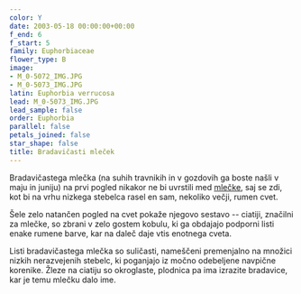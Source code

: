 ```yaml
---
color: Y
date: 2003-05-18 00:00:00+00:00
f_end: 6
f_start: 5
family: Euphorbiaceae
flower_type: B
image:
- M_0-5072_IMG.JPG
- M_0-5073_IMG.JPG
latin: Euphorbia verrucosa
lead: M_0-5073_IMG.JPG
lead_sample: false
order: Euphorbia
parallel: false
petals_joined: false
star_shape: false
title: Bradavičasti mleček
---
```

Bradavičastega mlečka (na suhih travnikih in v gozdovih ga boste našli v maju in juniju) na prvi pogled nikakor ne bi uvrstili med [mlečke](../genus/euphorbia/), saj se zdi, kot bi na vrhu nizkega stebelca rasel en sam, nekoliko večji, rumen cvet.

Šele zelo natančen pogled na cvet pokaže njegovo sestavo -- ciatiji, značilni za mlečke, so zbrani v zelo gostem kobulu, ki ga obdajajo podporni listi enake rumene barve, kar na daleč daje vtis enotnega cveta.

Listi bradavičastega mlečka so suličasti, nameščeni premenjalno na množici nizkih nerazvejenih stebelc, ki poganjajo iz močno odebeljene navpične korenike. Žleze na ciatiju so okroglaste, plodnica pa ima izrazite bradavice, kar je temu mlečku dalo ime.
